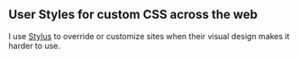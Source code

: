 ## User Styles for custom CSS across the web

I use [Stylus](https://add0n.com/stylus.html) to override or customize sites when their visual design makes it harder to use.

